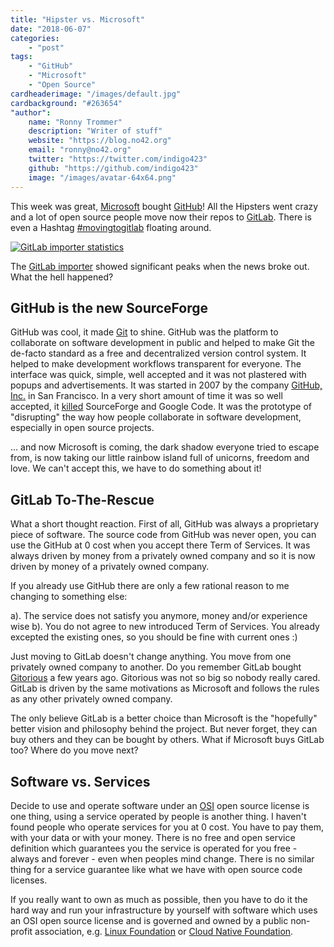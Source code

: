 ```yaml
---
title: "Hipster vs. Microsoft"
date: "2018-06-07"
categories:
    - "post"
tags:
    - "GitHub"
    - "Microsoft"
    - "Open Source"
cardheaderimage: "/images/default.jpg"
cardbackground: "#263654"
"author":
    name: "Ronny Trommer"
    description: "Writer of stuff"
    website: "https://blog.no42.org"
    email: "ronny@no42.org"
    twitter: "https://twitter.com/indigo423"
    github: "https://github.com/indigo423"
    image: "/images/avatar-64x64.png"
---
```


This week was great, [Microsoft](https://www.microsoft.com) bought [GitHub](https://github.com)! All the Hipsters went crazy and a lot of open source people move now their repos to [GitLab](https://gitlab.com). There is even a Hashtag [#movingtogitlab](https://twitter.com/hashtag/movingtogitlab?src=hash) floating around.

[![GitLab importer statistics](/images/gitlab-importer-movingtogitlab.png)](https://monitor.gitlab.net/dashboard/db/github-importer?orgId=1)

The [GitLab importer](https://monitor.gitlab.net/dashboard/db/github-importer?orgId=1) showed significant peaks when the news broke out. What the hell happened?

## GitHub is the new SourceForge

GitHub was cool, it made [Git](https://git-scm.com) to shine. GitHub was the platform to collaborate on software development in public and helped to make Git the de-facto standard as a free and decentralized version control system. It helped to make development workflows transparent for everyone. The interface was quick, simple, well accepted and it was not plastered with popups and advertisements. It was started in 2007 by the company [GitHub, Inc.](https://de.wikipedia.org/wiki/GitHub) in San Francisco. In a very short amount of time it was so well accepted, it [killed](https://www.heise.de/developer/meldung/GitHub-populaerer-als-SourceForge-und-Google-Code-1255416.html) SourceForge and Google Code. It was the prototype of "disrupting" the way how people collaborate in software development, especially in open source projects.

... and now Microsoft is coming, the dark shadow everyone tried to escape from, is now taking our little rainbow island full of unicorns, freedom and love. We can't accept this, we have to do something about it!

## GitLab To-The-Rescue

What a short thought reaction. First of all, GitHub was always a proprietary piece of software. The source code from GitHub was never open, you can use the GitHub at 0 cost when you accept there Term of Services. It was always driven by money from a privately owned company and so it is now driven by money of a privately owned company.

If you already use GitHub there are only a few rational reason to me changing to something else:

a). The service does not satisfy you anymore, money and/or experience wise
b). You do not agree to new introduced Term of Services. You already excepted the existing ones, so you should be fine with current ones :)

Just moving to GitLab doesn't change anything. You move from one privately owned company to another. Do you remember GitLab bought [Gitorious](https://en.wikipedia.org/wiki/Gitorious) a few years ago. Gitorious was not so big so nobody really cared. GitLab is driven by the same motivations as Microsoft and follows the rules as any other privately owned company.

The only believe GitLab is a better choice than Microsoft is  the "hopefully" better vision and philosophy behind the project. But never forget, they can buy others and they can be bought by others. What if Microsoft buys GitLab too? Where do you move next?

## Software vs. Services

Decide to use and operate software under an [OSI](https://opensource.org) open source license is one thing, using a service operated by people is another thing. I haven't found people who operate services for you at 0 cost. You have to pay them, with your data or with your money. There is no free and open service definition which guarantees you the service is operated for you free - always and forever - even when peoples mind change. There is no similar thing for a service guarantee like what we have with open source code licenses.

If you really want to own as much as possible, then you have to do it the hard way and run your infrastructure by yourself with software which uses an OSI open source license and is governed and owned by a public non-profit association, e.g. [Linux Foundation](https://www.linuxfoundation.org) or [Cloud Native Foundation](https://www.cncf.io).
